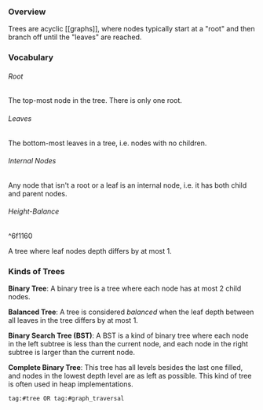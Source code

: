 ### Overview
Trees are acyclic [[graphs]], where nodes typically start at a "root" and then branch off until the "leaves" are reached.

### Vocabulary
###### Root 
The top-most node in the tree. There is only one root.
###### Leaves
The bottom-most leaves in a tree, i.e. nodes with no children.
###### Internal Nodes
Any node that isn't a root or a leaf is an internal node, i.e. it has both child and parent nodes. 
###### Height-Balance

^6f1160

A tree where leaf nodes depth differs by at most 1.
### Kinds of Trees

**Binary Tree**: A binary tree is a tree where each node has at most 2 child nodes.

**Balanced Tree**: A tree is considered *balanced* when the leaf depth between all leaves in the tree differs by at most 1. 

**Binary Search Tree (BST)**: A BST is a kind of binary tree where each node in the left subtree is less than the current node, and each node in the right subtree is larger than the current node.

**Complete Binary Tree**: This tree has all levels besides the last one filled, and nodes in the lowest depth level are as left as possible. This kind of tree is often used in heap implementations. 


```query
tag:#tree OR tag:#graph_traversal
```
